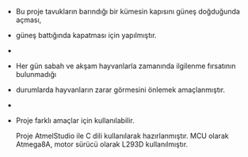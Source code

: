  *	Bu proje tavukların barındığı bir kümesin kapısını güneş doğduğunda açması,
 *	güneş battığında kapatması için yapılmıştır. 
 *
 *	Her gün sabah ve akşam hayvanlarla zamanında ilgilenme fırsatının bulunmadığı 
 *	durumlarda hayvanların zarar görmesini önlemek amaçlanmıştır.
 *	
 *	Proje farklı amaçlar için kullanılabilir.


	Proje AtmelStudio ile C dili kullanılarak hazırlanmıştır.
	MCU olarak Atmega8A, motor sürücü olarak L293D kullanılmıştır.
 
